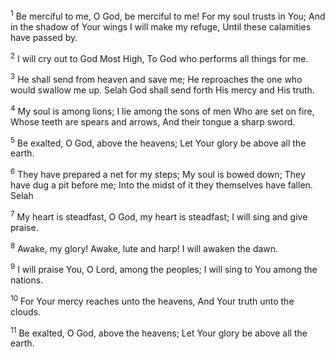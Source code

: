 <sup>1</sup> 
Be merciful to me, O God, be merciful to me! For my soul trusts in You; And in the shadow of Your wings I will make my refuge, Until these calamities have passed by. 

<sup>2</sup> 
I will cry out to God Most High, To God who performs all things for me. 

<sup>3</sup> 
He shall send from heaven and save me; He reproaches the one who would swallow me up. Selah God shall send forth His mercy and His truth. 

<sup>4</sup> 
My soul is among lions; I lie among the sons of men Who are set on fire, Whose teeth are spears and arrows, And their tongue a sharp sword. 

<sup>5</sup> 
Be exalted, O God, above the heavens; Let Your glory be above all the earth. 

<sup>6</sup> 
They have prepared a net for my steps; My soul is bowed down; They have dug a pit before me; Into the midst of it they themselves have fallen. Selah 

<sup>7</sup> 
My heart is steadfast, O God, my heart is steadfast; I will sing and give praise. 

<sup>8</sup> 
Awake, my glory! Awake, lute and harp! I will awaken the dawn. 

<sup>9</sup> 
I will praise You, O Lord, among the peoples; I will sing to You among the nations. 

<sup>10</sup> 
For Your mercy reaches unto the heavens, And Your truth unto the clouds. 

<sup>11</sup> 
Be exalted, O God, above the heavens; Let Your glory be above all the earth.